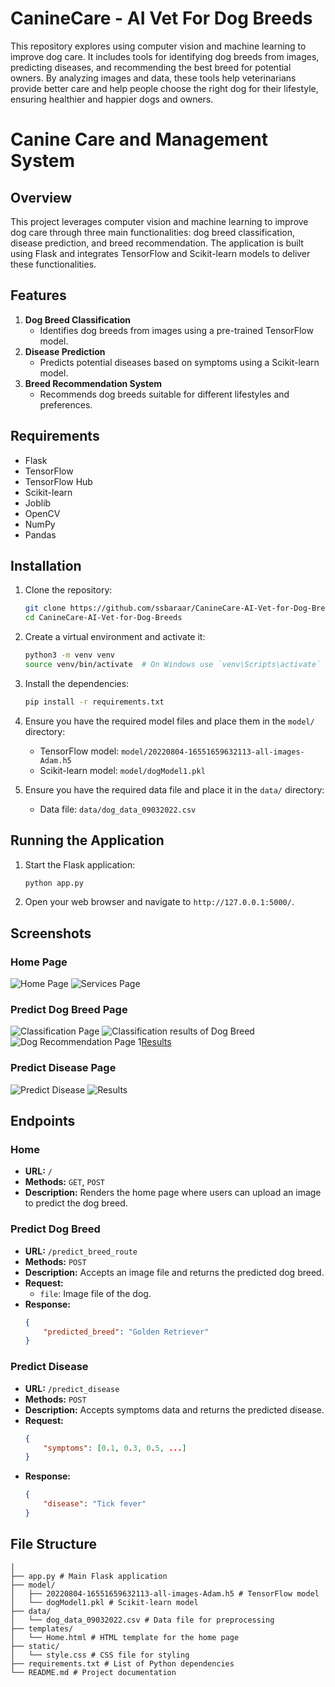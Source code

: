 # CanineCare - AI Vet For Dog Breeds

This repository explores using computer vision and machine learning to improve dog care. It includes tools for identifying dog breeds from images, predicting diseases, and recommending the best breed for potential owners. By analyzing images and data, these tools help veterinarians provide better care and help people choose the right dog for their lifestyle, ensuring healthier and happier dogs and owners.

# Canine Care and Management System

## Overview

This project leverages computer vision and machine learning to improve dog care through three main functionalities: dog breed classification, disease prediction, and breed recommendation. The application is built using Flask and integrates TensorFlow and Scikit-learn models to deliver these functionalities.

## Features

1. **Dog Breed Classification**
    - Identifies dog breeds from images using a pre-trained TensorFlow model.
2. **Disease Prediction**
    - Predicts potential diseases based on symptoms using a Scikit-learn model.
3. **Breed Recommendation System**
    - Recommends dog breeds suitable for different lifestyles and preferences.

## Requirements

- Flask
- TensorFlow
- TensorFlow Hub
- Scikit-learn
- Joblib
- OpenCV
- NumPy
- Pandas

## Installation

1. Clone the repository:
    ```bash
    git clone https://github.com/ssbaraar/CanineCare-AI-Vet-for-Dog-Breeds.git
    cd CanineCare-AI-Vet-for-Dog-Breeds
    ```

2. Create a virtual environment and activate it:
    ```bash
    python3 -m venv venv
    source venv/bin/activate  # On Windows use `venv\Scripts\activate`
    ```

3. Install the dependencies:
    ```bash
    pip install -r requirements.txt
    ```

4. Ensure you have the required model files and place them in the `model/` directory:
    - TensorFlow model: `model/20220804-16551659632113-all-images-Adam.h5`
    - Scikit-learn model: `model/dogModel1.pkl`

5. Ensure you have the required data file and place it in the `data/` directory:
    - Data file: `data/dog_data_09032022.csv`

## Running the Application

1. Start the Flask application:
    ```bash
    python app.py
    ```

2. Open your web browser and navigate to `http://127.0.0.1:5000/`.

## Screenshots

### Home Page
![Home Page](sample/HomePage.png)
![Services Page](sample/Services.png)

### Predict Dog Breed Page
![Classification Page](sample/classify.png)
![Classification results of Dog Breed](/sample/resultsc.png)
![Dog Recommendation Page](/sample/recomm.png)
1[Results](/sample/resultsr.png)


### Predict Disease Page
![Predict Disease](sample/disease.png)
![Results](/sample/resultsp.png)

## Endpoints

### Home
- **URL:** `/`
- **Methods:** `GET`, `POST`
- **Description:** Renders the home page where users can upload an image to predict the dog breed.

### Predict Dog Breed
- **URL:** `/predict_breed_route`
- **Methods:** `POST`
- **Description:** Accepts an image file and returns the predicted dog breed.
- **Request:**
    - `file`: Image file of the dog.
- **Response:**
    ```json
    {
        "predicted_breed": "Golden Retriever"
    }
    ```

### Predict Disease
- **URL:** `/predict_disease`
- **Methods:** `POST`
- **Description:** Accepts symptoms data and returns the predicted disease.
- **Request:**
    ```json
    {
        "symptoms": [0.1, 0.3, 0.5, ...]
    }
    ```
- **Response:**
    ```json
    {
        "disease": "Tick fever"
    }
    ```

## File Structure
```
│
├── app.py # Main Flask application
├── model/
│   ├── 20220804-16551659632113-all-images-Adam.h5 # TensorFlow model
│   └── dogModel1.pkl # Scikit-learn model
├── data/
│   └── dog_data_09032022.csv # Data file for preprocessing
├── templates/
│   └── Home.html # HTML template for the home page
├── static/
│   └── style.css # CSS file for styling
├── requirements.txt # List of Python dependencies
└── README.md # Project documentation
```


